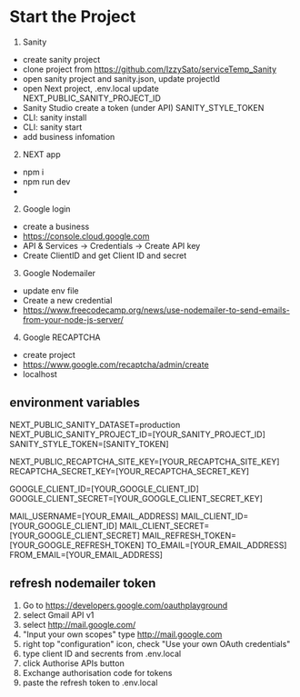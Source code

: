 # Start the Project

1. Sanity
  * create sanity project
  * clone project from https://github.com/IzzySato/serviceTemp_Sanity
  * open sanity project and sanity.json, update projectId
  * open Next project, .env.local update NEXT_PUBLIC_SANITY_PROJECT_ID
  * Sanity Studio create a token (under API) SANITY_STYLE_TOKEN
  * CLI: sanity install
  * CLI: sanity start
  * add business infomation

2. NEXT app
  * npm i
  *  npm run dev
  * 

2. Google login
  * create a business
  * https://console.cloud.google.com
  * API & Services -> Credentials -> Create API key
  * Create ClientID and get Client ID and secret
  
3. Google Nodemailer
  * update env file
  * Create a new credential
  * https://www.freecodecamp.org/news/use-nodemailer-to-send-emails-from-your-node-js-server/

4. Google RECAPTCHA
  * create project
  * https://www.google.com/recaptcha/admin/create
  * localhost

  ## environment variables

  NEXT_PUBLIC_SANITY_DATASET=production
  NEXT_PUBLIC_SANITY_PROJECT_ID=[YOUR_SANITY_PROJECT_ID]
  SANITY_STYLE_TOKEN=[SANITY_TOKEN]

  NEXT_PUBLIC_RECAPTCHA_SITE_KEY=[YOUR_RECAPTCHA_SITE_KEY]
  RECAPTCHA_SECRET_KEY=[YOUR_RECAPTCHA_SECRET_KEY]

  GOOGLE_CLIENT_ID=[YOUR_GOOGLE_CLIENT_ID]
  GOOGLE_CLIENT_SECRET=[YOUR_GOOGLE_CLIENT_SECRET_KEY]

  MAIL_USERNAME=[YOUR_EMAIL_ADDRESS]
  MAIL_CLIENT_ID=[YOUR_GOOGLE_CLIENT_ID]
  MAIL_CLIENT_SECRET=[YOUR_GOOGLE_CLIENT_SECRET]
  MAIL_REFRESH_TOKEN=[YOUR_GOOGLE_REFRESH_TOKEN]
  TO_EMAIL=[YOUR_EMAIL_ADDRESS]
  FROM_EMAIL=[YOUR_EMAIL_ADDRESS]

  ## refresh nodemailer token

  1. Go to https://developers.google.com/oauthplayground
  2. select Gmail API v1
  3. select http://mail.google.com/
  4. "Input your own scopes" type http://mail.google.com
  5. right top "configuration" icon, check "Use your own OAuth credentials"
  6. type client ID and secrents from .env.local
  7. click Authorise APIs button
  8. Exchange authorisation code for tokens
  9. paste the refresh token to .env.local


